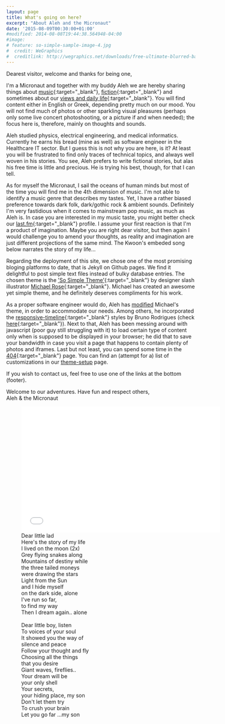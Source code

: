 ```yaml
---
layout: page
title: What's going on here?
excerpt: "About Aleh and the Micronaut"
date: '2015-08-09T00:30:00+01:00'
#modified: 2014-08-08T19:44:38.564948-04:00
#image:
# feature: so-simple-sample-image-4.jpg
#  credit: WeGraphics
#  creditlink: http://wegraphics.net/downloads/free-ultimate-blurred-background-pack/
---
```


<div class="italics">Dearest visitor, welcome and thanks for being one,

I'm a Micronaut and together with my buddy Aleh we are hereby sharing things about [music](/music){:target="_blank"},  [fiction](/stories){:target="_blank"} and sometimes about our [views and daily life](/blog){:target="_blank"}.  You will find content either in English or Greek, depending pretty much on our mood. You will not find much of photos or other sparkling visual pleasures (perhaps only some live concert photoshooting, or a picture if and when needed); the focus here is, therefore, mainly on thoughts and sounds. 

Aleh studied physics, electrical engineering, and medical informatics. Currently he earns his bread (mine as well) as software engineer in the Healthcare IT sector. But I guess this is not why you are here, is it? At least you will be frustrated to find only traces of technical topics, and always well woven in his stories. You see, Aleh prefers to write fictional stories, but alas his free time is little and precious. He is trying his best, though, for that I can tell.

As for myself the Micronaut, I sail the oceans of human minds but most of the time you will find me in the 4th dimension of music. I'm not able to identify a music genre that describes my tastes. Yet, I have a rather biased preference towards dark folk, dark/gothic rock & ambient sounds. Definitely I'm very fastidious when it comes to mainstream pop music, as much as Aleh is. In case you are interested in my music taste, you might better check our [last.fm](http://www.last.fm/user/AL3x4ndros){:target="_blank"} profile. I assume your first reaction is that  I'm a product of imagination. Maybe you are right dear visitor, but then again I would challenge you to amend your thoughts, as reality and imagination are just different projections of the same mind. The Kwoon's embeded song below narrates the story of my life...

Regarding the deployment of this site, we chose one of the most promising bloging platforms to date, that is Jekyll on Github pages. We find it delightful to post simple text files instead of bulky database entries. The chosen theme is the ['So Simple Theme'](http://mademistakes.com/so-simple/){:target="_blank"} by designer slash illustrator [Michael Rose](http://mademistakes.com){:target="_blank"}. Michael has created an awesome yet simple theme, and he definitely deserves compliments for his work. 

As a proper software engineer would do, Aleh has [modified](/theme-setup/#alehs-customizations) Michael's theme, in order to accommodate our needs. Among others, he incorporated the [responsive-timeline](https://github.com/brunodsgn/responsive-timeline){:target="_blank"} styles by Bruno Rodrigues (check [here](/music/new-albums-2015/){:target="_blank"}). Next to that, Aleh has been messing around with javascript (poor guy still struggling with it) to load certain type of content only when is supposed to be displayed in your browser; he did that to save your bandwidth in case you visit a page that happens to contain plenty of photos and iframes. Last but not least, you can spend some time in the [404](/404){:target="_blank"} page. You can find an (attempt for a) list of customizations in our [theme-setup](/theme-setup/#alehs-customizations) page.

If you wish to contact us, feel free to use one of the links at the bottom (footer).

Welcome to our adventures. Have fun and respect others,<br/>
Aleh & the Micronaut
</div>

<figure>
    <iframe width="530" height="335" src="//www.youtube.com/embed/xTysF1E4Ft0?rel=0" frameborder="0" allowfullscreen>&nbsp;</iframe>	
    <figcaption>Dear little lad<br/>
Here's the story of my life<br/> 
I lived on the moon (2x)<br/>
Grey flying snakes along<br/>
Mountains of destiny while<br/>
the three tailed moneys<br/>
were drawing the stars<br/>
Light from the Sun<br/>
and I hide myself<br/>
on the dark side, alone<br/>
I've run so far,<br/>
to find my way<br/>
Then I dream again.. alone<br/>
<br/>
Dear little boy, listen<br/>
To voices of your soul<br/>
It showed you the way of<br/>
silence and peace<br/>
Follow your thought and fly<br/>
Choosing all the things<br/>
that you desire<br/>
Giant waves, fireflies..<br/>
Your dream will be<br/>
your only shell<br/>
Your secrets,<br/>
your hiding place, my son<br/>
Don't let them try<br/>
To crush your brain<br/>
Let you go far ...my son</figcaption>
</figure>
<br/>